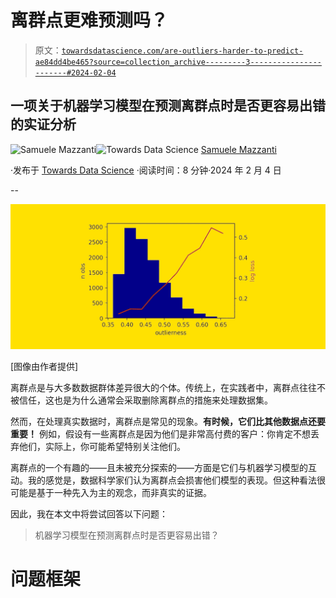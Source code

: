 # 离群点更难预测吗？

> 原文：[`towardsdatascience.com/are-outliers-harder-to-predict-ae84dd4be465?source=collection_archive---------3-----------------------#2024-02-04`](https://towardsdatascience.com/are-outliers-harder-to-predict-ae84dd4be465?source=collection_archive---------3-----------------------#2024-02-04)

## 一项关于机器学习模型在预测离群点时是否更容易出错的实证分析

[](https://medium.com/@mazzanti.sam?source=post_page---byline--ae84dd4be465--------------------------------)![Samuele Mazzanti](https://medium.com/@mazzanti.sam?source=post_page---byline--ae84dd4be465--------------------------------)[](https://towardsdatascience.com/?source=post_page---byline--ae84dd4be465--------------------------------)![Towards Data Science](https://towardsdatascience.com/?source=post_page---byline--ae84dd4be465--------------------------------) [Samuele Mazzanti](https://medium.com/@mazzanti.sam?source=post_page---byline--ae84dd4be465--------------------------------)

·发布于 [Towards Data Science](https://towardsdatascience.com/?source=post_page---byline--ae84dd4be465--------------------------------) ·阅读时间：8 分钟·2024 年 2 月 4 日

--

![](img/38fef5ef56cad68af3fda61fd41732be.png)

[图像由作者提供]

离群点是与大多数数据群体差异很大的个体。传统上，在实践者中，离群点往往不被信任，这也是为什么通常会采取删除离群点的措施来处理数据集。

然而，在处理真实数据时，离群点是常见的现象。**有时候，它们比其他数据点还要重要！** 例如，假设有一些离群点是因为他们是非常高付费的客户：你肯定不想丢弃他们，实际上，你可能希望特别关注他们。

离群点的一个有趣的——且未被充分探索的——方面是它们与机器学习模型的互动。我的感觉是，数据科学家们认为离群点会损害他们模型的表现。但这种看法很可能是基于一种先入为主的观念，而非真实的证据。

因此，我在本文中将尝试回答以下问题：

> 机器学习模型在预测离群点时是否更容易出错？

# 问题框架
